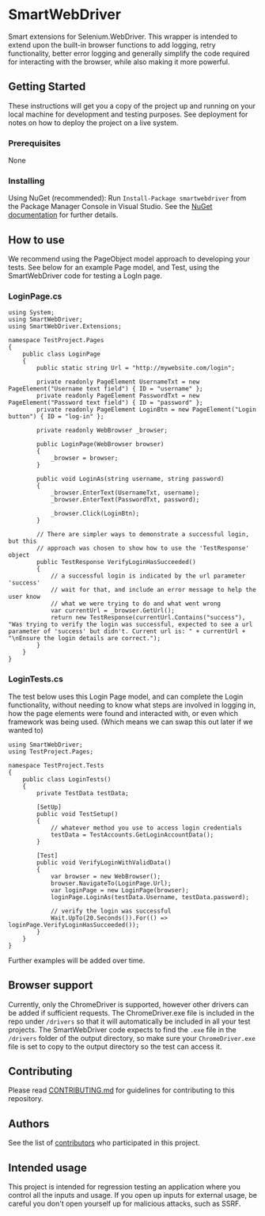 # SmartWebDriver
Smart extensions for Selenium.WebDriver. This wrapper is intended to extend upon the built-in browser functions to add logging, retry functionality, better error logging and generally simplify the code required for interacting with the browser, while also making it more powerful.

## Getting Started

These instructions will get you a copy of the project up and running on your local machine for development and testing purposes. See deployment for notes on how to deploy the project on a live system.

### Prerequisites

None

### Installing

Using NuGet (recommended):
Run `Install-Package smartwebdriver` from the Package Manager Console in Visual Studio. See the [NuGet documentation]() for further details.

## How to use

We recommend using the PageObject model approach to developing your tests. 
See below for an example Page model, and Test, using the SmartWebDriver code for testing a LogIn page.

### LoginPage.cs
```
using System;
using SmartWebDriver;
using SmartWebDriver.Extensions;

namespace TestProject.Pages
{
	public class LoginPage
	{
		public static string Url = "http://mywebsite.com/login";
		
		private readonly PageElement UsernameTxt = new PageElement("Username text field") { ID = "username" };
		private readonly PageElement PasswordTxt = new PageElement("Password text field") { ID = "password" };
		private readonly PageElement LoginBtn = new PageElement("Login button") { ID = "log-in" };
		
		private readonly WebBrowser _browser;
		
		public LoginPage(WebBrowser browser)
		{
			_browser = browser;
		}
		
		public void LoginAs(string username, string password)
		{
			_browser.EnterText(UsernameTxt, username);
			_browser.EnterText(PasswordTxt, password);
			
			_browser.Click(LoginBtn);
		}
		
		// There are simpler ways to demonstrate a successful login, but this
		// approach was chosen to show how to use the 'TestResponse' object
		public TestResponse VerifyLoginHasSucceeded()
		{
			// a successful login is indicated by the url parameter 'success'
			// wait for that, and include an error message to help the user know
			// what we were trying to do and what went wrong
			var currentUrl = _browser.GetUrl();
			return new TestResponse(currentUrl.Contains("success"), "Was trying to verify the login was successful, expected to see a url parameter of 'success' but didn't. Current url is: " + currentUrl + "\nEnsure the login details are correct.");
		}
	}
}
```
### LoginTests.cs
The test below uses this Login Page model, and can complete the Login functionality, without needing to know what steps are involved in logging in, how the page elements were found and interacted with, or even which framework was being used. (Which means we can swap this out later if we wanted to)
```
using SmartWebDriver;
using TestProject.Pages;

namespace TestProject.Tests
{
	public class LoginTests()
	{
		private TestData testData;
		
		[SetUp]
		public void TestSetup()
		{
			// whatever method you use to access login credentials
			testData = TestAccounts.GetLoginAccountData();
		}
	
		[Test]
		public void VerifyLoginWithValidData()
		{
			var browser = new WebBrowser();
			browser.NavigateTo(LoginPage.Url);
			var loginPage = new LoginPage(browser);
			loginPage.LoginAs(testData.Username, testData.password);
			
			// verify the login was successful
			Wait.UpTo(20.Seconds()).For(() => loginPage.VerifyLoginHasSucceeded());
		}
	}
}
```
Further examples will be added over time.

## Browser support

Currently, only the ChromeDriver is supported, however other drivers can be added if sufficient requests. The ChromeDriver.exe file is included in the repo under `/drivers` so that it will automatically be included in all your test projects. The SmartWebDriver code expects to find the `.exe` file in the `/drivers` folder of the output directory, so make sure your `ChromeDriver.exe` file is set to copy to the output directory so the test can access it.

## Contributing

Please read [CONTRIBUTING.md](https://github.com/campaignmonitor/smartwebdriver/blob/master/CONTRIBUTING.md) for guidelines for contributing to this repository.

## Authors

See the list of [contributors](https://github.com/campaignmonitor/SmartWebDriver/graphs/contributors) who participated in this project.

## Intended usage

This project is intended for regression testing an application where you control all the inputs and usage. If you open up inputs for external usage, be careful you don't open yourself up for malicious attacks, such as SSRF.